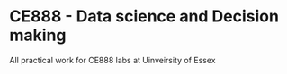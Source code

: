 # CE888 - Data science and Decision making
All practical work for CE888 labs at Uinveirsity of Essex 
